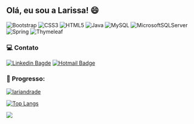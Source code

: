 ## Olá, eu sou a Larissa! :smile:


![Bootstrap](https://img.shields.io/badge/bootstrap-%238511FA.svg?style=for-the-badge&logo=bootstrap&logoColor=white)
![CSS3](https://img.shields.io/badge/css3-%231572B6.svg?style=for-the-badge&logo=css3&logoColor=white)
![HTML5](https://img.shields.io/badge/html5-%23E34F26.svg?style=for-the-badge&logo=html5&logoColor=white)
![Java](https://img.shields.io/badge/java-%23ED8B00.svg?style=for-the-badge&logo=openjdk&logoColor=white)
![MySQL](https://img.shields.io/badge/mysql-%2300f.svg?style=for-the-badge&logo=mysql&logoColor=white)
![MicrosoftSQLServer](https://img.shields.io/badge/SQL%20Server-CC2927?style=for-the-badge&logo=microsoft%20sql%20server&logoColor=white)
![Spring](https://img.shields.io/badge/spring-%236DB33F.svg?style=for-the-badge&logo=spring&logoColor=white)
![Thymeleaf](https://img.shields.io/badge/Thymeleaf-%23005C0F.svg?style=for-the-badge&logo=Thymeleaf&logoColor=white)


### 💻 Contato

[![Linkedin Bagde](https://img.shields.io/badge/LinkedIn-0077B5?style=for-the-badge&logo=linkedin&logoColor=white)](https://br.linkedin.com/in/larissa-sandrade)
[![Hotmail Badge](https://img.shields.io/badge/Email-0078D4?style=for-the-badge&&logo=microsoft-outlook&logoColor=white&link=mailto:larissa.sandrade@hotmail.com)](mailto:larissa.sandrade@hotmail.com)

### 🚀 Progresso:

[![lariandrade](https://github-readme-stats-sigma-five.vercel.app/api?username=lariandrade&show_icons=true&theme=default)](https://github.com/lariandrade/)

[![Top Langs](https://github-readme-stats-sigma-five.vercel.app/api/top-langs/?username=lariandrade&layout=compact)](https://github.com/lariandrade/)


![](https://komarev.com/ghpvc/?username=lariandrade&label=views)

